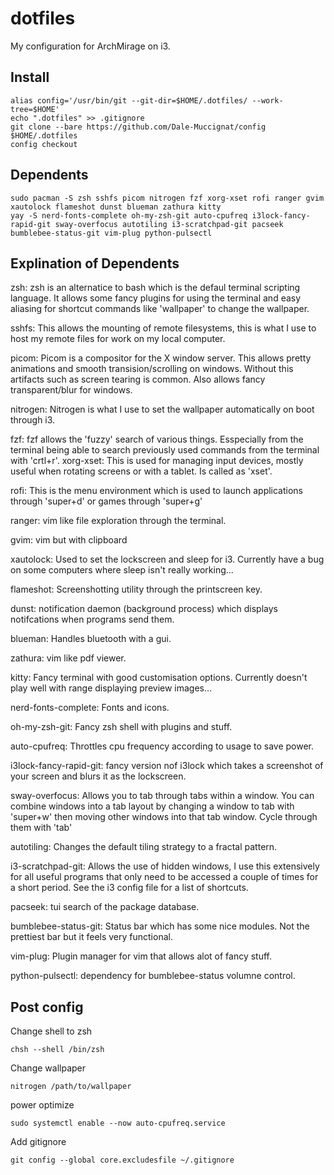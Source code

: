 # dotfiles

My configuration for ArchMirage on i3.

## Install

```
alias config='/usr/bin/git --git-dir=$HOME/.dotfiles/ --work-tree=$HOME'
echo ".dotfiles" >> .gitignore
git clone --bare https://github.com/Dale-Muccignat/config $HOME/.dotfiles
config checkout
```

## Dependents

```
sudo pacman -S zsh sshfs picom nitrogen fzf xorg-xset rofi ranger gvim xautolock flameshot dunst blueman zathura kitty
yay -S nerd-fonts-complete oh-my-zsh-git auto-cpufreq i3lock-fancy-rapid-git sway-overfocus autotiling i3-scratchpad-git pacseek bumblebee-status-git vim-plug python-pulsectl
```

## Explination of Dependents

zsh: 
zsh is an alternatice to bash which is the defaul terminal scripting language. It allows some fancy plugins for using the terminal and easy aliasing for shortcut commands like 'wallpaper' to change the wallpaper.

sshfs:
This allows the mounting of remote filesystems, this is what I use to host my remote files for work on my local computer.

picom:
Picom is a compositor for the X window server. This allows pretty animations and smooth transision/scrolling on windows. Without this artifacts such as screen tearing is common. Also allows fancy transparent/blur for windows.

nitrogen: 
Nitrogen is what I use to set the wallpaper automatically on boot through i3.

fzf:
fzf allows the 'fuzzy' search of various things. Esspecially from the terminal being able to search previously used commands from the terminal with 'crtl+r'.
xorg-xset:
This is used for managing input devices, mostly useful when rotating screens or with a tablet. Is called as 'xset'.

rofi:
This is the menu environment which is used to launch applications through 'super+d' or games through 'super+g'

ranger:
vim like file exploration through the terminal.

gvim:
vim but with clipboard

xautolock:
Used to set the lockscreen and sleep for i3. Currently have a bug on some computers where sleep isn't really working...

flameshot:
Screenshotting utility through the printscreen key.

dunst:
notification daemon (background process) which displays notifcations when programs send them.

blueman:
Handles bluetooth with a gui.

zathura:
vim like pdf viewer.

kitty:
Fancy terminal with good customisation options. Currently doesn't play well with range displaying preview images...

nerd-fonts-complete:
Fonts and icons.

oh-my-zsh-git: 
Fancy zsh shell with plugins and stuff.

auto-cpufreq:
Throttles cpu frequency according to usage to save power.

i3lock-fancy-rapid-git:
fancy version nof i3lock which takes a screenshot of your screen and blurs it as the lockscreen.

sway-overfocus:
Allows you to tab through tabs within a window. You can combine windows into a tab layout by changing a window to tab with 'super+w' then moving other windows into that tab window. Cycle through them with 'tab'

autotiling:
Changes the default tiling strategy to a fractal pattern.

i3-scratchpad-git:
Allows the use of hidden windows, I use this extensively for all useful programs that only need to be accessed a couple of times for a short period. See the i3 config file for a list of shortcuts.

pacseek:
tui search of the package database.

bumblebee-status-git:
Status bar which has some nice modules. Not the prettiest bar but it feels very functional.

vim-plug:
Plugin manager for vim that allows alot of fancy stuff.

python-pulsectl:
dependency for bumblebee-status volumne control.

## Post config

Change shell to zsh
```
chsh --shell /bin/zsh
```
Change wallpaper
```
nitrogen /path/to/wallpaper
```
power optimize
```
sudo systemctl enable --now auto-cpufreq.service
```
Add gitignore
```
git config --global core.excludesfile ~/.gitignore
```
